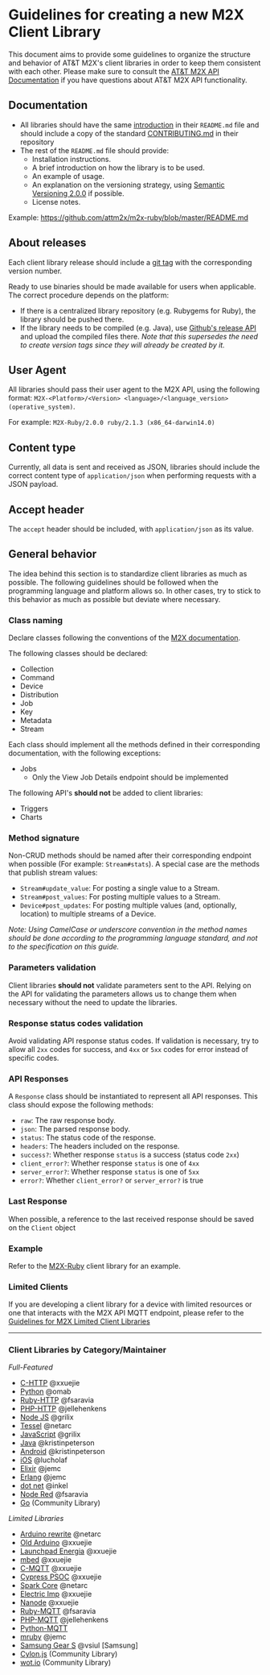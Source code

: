 # Guidelines for creating a new M2X Client Library

This document aims to provide some guidelines to organize the structure and behavior of AT&T M2X's client libraries in order to keep them consistent with each other. Please make sure to consult the [AT&T M2X API Documentation](https://m2x.att.com/developer/documentation/) if you have questions about AT&T M2X API functionality. 

## Documentation
- All libraries should have the same [introduction](CLIENT-INTRODUCTION.md) in their `README.md` file and should include a copy of the standard [CONTRIBUTING.md](https://github.com/attm2x/m2x-ruby/blob/master/CONTRIBUTING.md) in their repository
- The rest of the `README.md` file should provide:
  - Installation instructions.
  - A brief introduction on how the library is to be used.
  - An example of usage.
  - An explanation on the versioning strategy, using [Semantic Versioning 2.0.0](http://semver.org/) if possible.
  - License notes.

Example: https://github.com/attm2x/m2x-ruby/blob/master/README.md

## About releases
Each client library release should include a [git tag](http://git-scm.com/book/en/v2/Git-Basics-Tagging) with the corresponding version number.

Ready to use binaries should be made available for users when applicable. The correct procedure depends on the platform:
- If there is a centralized library repository (e.g. Rubygems for Ruby), the library should be pushed there.
- If the library needs to be compiled (e.g. Java), use [Github's release API](https://help.github.com/articles/creating-releases/) and upload the compiled files there. _Note that this supersedes the need to create version tags since they will already be created by it._

## User Agent
All libraries should pass their user agent to the M2X API, using the following format: `M2X-<Platform>/<Version> <language>/<language_version> (operative_system)`.

For example: `M2X-Ruby/2.0.0 ruby/2.1.3 (x86_64-darwin14.0)`

## Content type
Currently, all data is sent and received as JSON, libraries should include the correct content type of `application/json` when performing requests with a JSON payload.

## Accept header
The `accept` header should be included, with `application/json` as its value.

## General behavior
The idea behind this section is to standardize client libraries as much as possible. The following guidelines should be followed when the programming language and platform allows so. In other cases, try to stick to this behavior as much as possible but deviate where necessary.

### Class naming
Declare classes following the conventions of the [M2X documentation](https://m2x.att.com/developer/documentation/overview). 

The following classes should be declared:
  - Collection
  - Command
  - Device
  - Distribution
  - Job
  - Key
  - Metadata
  - Stream

Each class should implement all the methods defined in their corresponding documentation, with the following exceptions:
  - Jobs
    - Only the View Job Details endpoint should be implemented 

The following API's **should not** be added to client libraries:
  - Triggers
  - Charts

### Method signature
Non-CRUD methods should be named after their corresponding endpoint when possible (For example: `Stream#stats`). A special case are the methods that publish stream values:
- `Stream#update_value`: For posting a single value to a Stream.
- `Stream#post_values`: For posting multiple values to a Stream.
- `Device#post_updates`: For posting multiple values (and, optionally, location) to multiple streams of a Device.

_Note: Using CamelCase or underscore convention in the method names should be done according to the programming language standard, and not to the specification on this guide._

### Parameters validation
Client libraries **should not** validate parameters sent to the API. Relying on the API for validating the parameters allows us to change them when necessary without the need to update the libraries.

### Response status codes validation
Avoid validating API response status codes. If validation is necessary, try to allow all `2xx` codes for success, and `4xx` or `5xx` codes for error instead of specific codes.

### API Responses
A `Response` class should be instantiated to represent all API responses. This class should expose the following methods:
  - `raw`: The raw response body.
  - `json`: The parsed response body.
  - `status`: The status code of the response.
  - `headers`: The headers included on the response.
  - `success?`: Whether response `status` is a success (status code `2xx`)
  - `client_error?`: Whether response `status` is one of `4xx`
  - `server_error?`: Whether response `status` is one of `5xx`
  - `error?`: Whether `client_error?` or `server_error?` is true

### Last Response
When possible, a reference to the last received response should be saved on the `Client` object

### Example
Refer to the [M2X-Ruby](https://github.com/attm2x/m2x-ruby) client library for an example.

### Limited Clients
If you are developing a client library for a device with limited resources or one that interacts 
with the M2X API MQTT endpoint, please refer to the [Guidelines for M2X Limited 
Client Libraries](LIMITED-CLIENT-CONTRIBUTIONS.md)

*************************************************
### Client Libraries by Category/Maintainer

*Full-Featured*
- [C-HTTP](https://github.com/attm2x/m2x-c) @xxuejie
- [Python](https://github.com/attm2x/m2x-python) @omab
- [Ruby-HTTP](https://github.com/attm2x/m2x-ruby) @fsaravia
- [PHP-HTTP](https://github.com/attm2x/m2x-php) @jellehenkens 
- [Node JS](https://github.com/attm2x/m2x-nodejs) @grilix 
- [Tessel](https://github.com/attm2x/m2x-tessel) @netarc
- [JavaScript](https://github.com/attm2x/m2x-javascript) @grilix 
- [Java](https://github.com/attm2x/m2x-java) @kristinpeterson
- [Android](https://github.com/attm2x/m2x-android) @kristinpeterson
- [iOS](https://github.com/attm2x/m2x-ios) @lucholaf 
- [Elixir](https://github.com/attm2x/m2x-elixir) @jemc 
- [Erlang](https://github.com/attm2x/m2x-erlang) @jemc 
- [dot net](https://github.com/attm2x/m2x-dot-net) @inkel
- [Node Red](https://github.com/attm2x/node-red-m2x) @fsaravia
- [Go](https://github.com/jsgoecke/m2x-go) (Community Library)

*Limited Libraries*
- [Arduino rewrite](https://github.com/attm2x/m2x-arduino-rewrite) @netarc
- [Old Arduino](https://github.com/attm2x/m2x-arduino) @xxuejie
- [Launchpad Energia](https://github.com/attm2x/m2x-launchpad-energia) @xxuejie
- [mbed](https://github.com/attm2x/m2x-arm-mbed) @xxuejie
- [C-MQTT](https://github.com/attm2x/m2x-c-mqtt) @xxuejie
- [Cypress PSOC](https://github.com/attm2x/m2x-cypress-psoc) @xxuejie
- [Spark Core](https://github.com/attm2x/m2x-spark-core) @netarc
- [Electric Imp](https://github.com/attm2x/m2x-electric-imp) @xxuejie
- [Nanode](https://github.com/attm2x/m2x-nanode) @xxuejie
- [Ruby-MQTT](https://github.com/attm2x/m2x-ruby-mqtt) @fsaravia
- [PHP-MQTT](https://github.com/attm2x/m2x-php-mqtt) @jellehenkens
- [Python-MQTT](https://github.com/attm2x/m2x-python-mqtt)
- [mruby](https://github.com/attm2x/m2x-mruby) @jemc 
- [Samsung Gear S](https://github.com/attm2x/m2x-gear-s)  @vsiul [Samsung]
- [Cylon.js](https://github.com/hybridgroup/cylon-m2x) (Community Library)
- [wot.io](https://github.com/WoTio/opifex.m2x) (Community Library)
